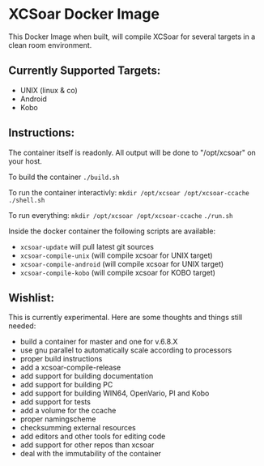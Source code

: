 XCSoar Docker Image
===================

This Docker Image when built, will compile XCSoar for several targets in a clean room environment. 

Currently Supported Targets: 
----------------------------
- UNIX (linux & co)
- Android 
- Kobo

Instructions: 
-------------

The container itself is readonly. All output will be done to "/opt/xcsoar" on your host. 

To build the container
`./build.sh`

To run the container interactivly:
`mkdir /opt/xcsoar /opt/xcsoar-ccache`
`./shell.sh`

To run everything: 
`mkdir /opt/xcsoar /opt/xcsoar-ccache`
`./run.sh`

Inside the docker container the following scripts are available:
 * `xcsoar-update` will pull latest git sources
 * `xcsoar-compile-unix` (will compile xcsoar for UNIX target)
 * `xcsoar-compile-android` (will compile xcsoar for UNIX target)
 * `xcsoar-compile-kobo` (will compile xcsoar for KOBO target)


Wishlist:
---------
This is currently experimental. Here are some thoughts and things still needed: 
 * build a container for master and one for v.6.8.X 
 * use gnu parallel to automatically scale according to processors 
 * proper build instructions
 * add a xcsoar-compile-release 
 * add support for building documentation 
 * add support for building PC
 * add support for building WIN64, OpenVario, PI and Kobo
 * add support for tests
 * add a volume for the ccache
 * proper namingscheme
 * checksumming external resources
 * add editors and other tools for editing code
 * add support for other repos than xcsoar
 * deal with the immutability of the container
